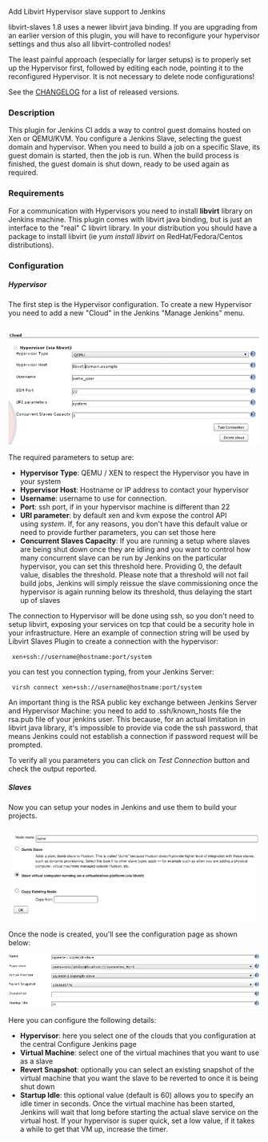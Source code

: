 Add Libvirt Hypervisor slave support to Jenkins

libvirt-slaves 1.8 uses a newer libvirt java binding.
If you are upgrading from an earlier version of this plugin,
you will have to reconfigure your hypervisor settings
and thus also all libvirt-controlled nodes!

The least painful approach (especially for larger setups)
is to properly set up the Hypervisor first,
followed by editing each node, pointing it to the reconfigured Hypervisor.
It is not necessary to delete node configurations!

See the [CHANGELOG](CHANGELOG.md) for a list of released versions.

### Description

This plugin for Jenkins CI adds a way to control guest domains hosted on Xen or QEMU/KVM.
You configure a Jenkins Slave, selecting the guest domain and hypervisor.
When you need to build a job on a specific Slave,
its guest domain is started, then the job is run.
When the build process is finished, the guest domain is shut down,
ready to be used again as required.

### Requirements

For a communication with Hypervisors you need to install **libvirt** library on Jenkins machine.
This plugin comes with libvirt java binding,
but is just an interface to the "real" C libvirt library.
In your distribution you should have a package to install libvirt
(ie *yum install libvirt* on RedHat/Fedora/Centos distributions).

### Configuration

##### Hypervisor

The first step is the Hypervisor configuration.
To create a new Hypervisor you need to add a new "Cloud" in the Jenkins "Manage Jenkins" menu.

 
![](docs/images/hypervisor-config.png)

The required parameters to setup are:

-   **Hypervisor Type**: QEMU / XEN to respect the Hypervisor you have in your system
-   **Hypervisor Host**: Hostname or IP address to contact your hypervisor
-   **Username**: username to use for connection.
-   **Port**: ssh port, if in your hypervisor machine is different than 22
-   **URI parameter**: by default xen and kvm expose the control API using *system*.
    If, for any reasons, you don't have this default value or need to provide further parameters,
    you can set those here
-   **Concurrent Slaves Capacity**: If you are running a setup where slaves are being shut down once they are idling
    and you want to control how many concurrent slave can be run by Jenkins on the particular hypervisor,
    you can set this threshold here.
    Providing 0, the default value, disables the threshold.
    Please note that a threshold will not fail build jobs,
    Jenkins will simply reissue the slave commissioning once the hypervisor is again running below its threshold,
    thus delaying the start up of slaves

The connection to Hypervisor will be done using ssh, so you don't need to setup libvirt,
exposing your services on tcp that could be a security hole in your infrastructure.
Here an example of connection string will be used by Libvirt Slaves Plugin to create a connection with the hypervisor:

     xen+ssh://username@hostname:port/system

you can test you connection typing, from your Jenkins Server:

     virsh connect xen+ssh://username@hostname:port/system

An important thing is the RSA public key exchange between Jenkins Server and Hypervisor Machine:
you need to add to .ssh/known\_hosts file the rsa.pub file of your jenkins user.
This because, for an actual limitation in libvirt java library,
it's impossible to provide via code the ssh password,
that means Jenkins could not establish a connection if password request will be prompted.

To verify all you parameters you can click on *Test Connection* button and check the output reported.

##### Slaves

Now you can setup your nodes in Jenkins and use them to build your projects.

![](docs/images/libvirt-node-creation.png)

Once the node is created, you'll see the configuration page as shown below:

![](docs/images/node-config.png)

Here you can configure the following details:

-   **Hypervisor**: here you select one of the clouds that you
    configuration at the central Configure Jenkins page
-   **Virtual Machine**: select one of the virtual machines that you want to use as a slave
-   **Revert Snapshot**: optionally you can select an existing snapshot of the virtual machine
    that you want the slave to be reverted to once it is being shut down
-   **Startup Idle**: this optional value (default is 60) allows you to specify an idle timer in seconds.
    Once the virtual machine has been started,
    Jenkins will wait that long before starting the actual slave service on the virtual host.
    If your hypervisor is super quick, set a low value,
    if it takes a while to get that VM up, increase the timer.
